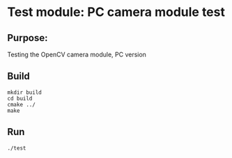 # Test module: PC camera module test
## Purpose: 
Testing the OpenCV camera module, PC version

## Build
```
mkdir build
cd build
cmake ../
make
```

## Run
```
./test
```